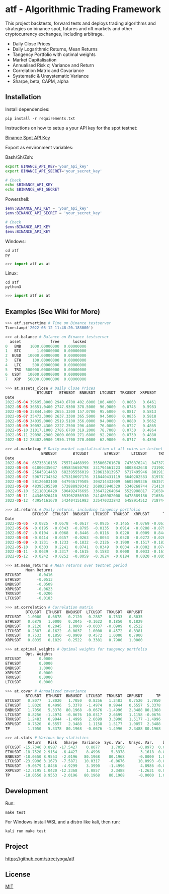 # atf - Algorithmic Trading Framework

This project backtests, forward tests and deploys trading algorithms and strategies on binance spot, futures and nft markets and other cryptocurrency exchanges, including arbitrage.

- Daily Close Prices
- Daily Logarithmic Returns, Mean Returns
- Tangency Portfolio with optimal weights
- Market Capitalisation
- Annualised Risk σ, Variance and Return
- Correlation Matrix and Covariance
- Systematic & Unsystematic Variance
- Sharpe, beta, CAPM, alpha

## Installation 
Install dependencies:
```
pip install -r requirements.txt
```
Instructions on how to setup a your API key for the spot testnet:

[Binance Spot API Key](https://dev.binance.vision/t/9)

Export as environment variables:

Bash/Sh/Zsh:    
```sh                           
export BINANCE_API_KEY='your_api_key'           
export BINANCE_API_SECRET='your_secret_key'      

# Check
echo $BINANCE_API_KEY
echo $BINANCE_API_SECRET
```

Powershell:   
```powershell                                 
$env:BINANCE_API_KEY = 'your_api_key'          
$env:BINANCE_API_SECRET = 'your_secret_key'    

# Check
$env:BINANCE_API_KEY
$env:BINANCE_API_KEY
```

Windows:
```
cd atf
py
```
```python
>>> import atf as at
```
Linux:
```
cd atf
python3
```
```python
>>> import atf as at
```

## Examples (See Wiki for More)

```python
>>> atf.servertime # Time on Binance testserver
Timestamp('2022-05-12 11:48:20.183000')

>>> at.balance # Balance on Binance testserver
  asset             free      locked
0   BNB    1000.00000000  0.00000000
1   BTC       1.00000000  0.00000000
2  BUSD   10000.00000000  0.00000000
3   ETH     100.00000000  0.00000000
4   LTC     500.00000000  0.00000000
5   TRX  500000.00000000  0.00000000
6  USDT   10000.00000000  0.00000000
7   XRP   50000.00000000  0.00000000

>>> at.assets_close # Daily Close Prices
              BTCUSDT   ETHUSDT  BNBUSDT  LTCUSDT  TRXUSDT  XRPUSDT
Date
2022-05-04 39695.8000 2940.6700 402.6000 106.4000   0.0863   0.6461
2022-05-05 36551.0400 2747.9300 378.5000  96.9000   0.0745   0.5983
2022-05-06 35844.5400 2655.3300 157.0700  95.6000   0.0817   0.5813
2022-05-07 35472.3900 2637.3300 365.5000  94.5000   0.0835   0.5818
2022-05-08 34035.0000 2519.5100 356.0000  94.0000   0.0880   0.5662
2022-05-09 30092.4300 2227.2500 296.4000  76.0000   0.0727   0.4865
2022-05-10 31017.1000 2786.6700 319.2000  78.7000   0.0730   0.4864
2022-05-11 29098.2900 2000.0000 271.6000  92.2000   0.0730   0.4880
2022-05-12 28402.0900 1950.1700 270.0000  62.9000   0.0717   0.4890

>>> at.marketcap # Daily market capitalisation of all coins on testnet
                BNBUSDT       BTCUSDT       ETHUSDT     LTCUSDT     TRXUSDT      XRPUSDT
Date
2022-05-04  65735310135  755714468999  355066761678  7476376241  8473727537  31234477683
2022-05-05  61800335037  695845650798  331794661223  6808842648  7319022602  28923677446
2022-05-06  25645914463  682395556019  320613813957  6717495946  8019111564  28101844725
2022-05-07  59677734362  675310697176  318440431119  6640202583  8197815899  28126016276
2022-05-08  58126603100  647946179505  304214433009  6605069236  8635739709  27371863897
2022-05-09  48395295390  572888939342  268925940329  5340268744  7141300159  23518918732
2022-05-10  52118010420  590492476695  336472264064  5529988817  7165847458  23514084422
2022-05-11  44346026410  553962856930  241486982000  6478589186  7165847458  23591433384
2022-05-12  43954161670  542404151983  235470333843  6458914512  7187449081  18979501529

>>> at.returns # Daily returns, including tangency portfolio
            BTCUSDT  ETHUSDT  BNBUSDT  LTCUSDT  TRXUSDT  XRPUSDT      TP
Date
2022-05-05  -0.0825  -0.0678  -0.0617  -0.0935  -0.1465  -0.0769 -0.0617
2022-05-06  -0.0195  -0.0343  -0.8795  -0.0135   0.0914  -0.0288 -0.8795
2022-05-07  -0.0104  -0.0068   0.8446  -0.0116   0.0220   0.0009  0.8446
2022-05-08  -0.0414  -0.0457  -0.0263  -0.0053   0.0520  -0.0272 -0.0263
2022-05-09  -0.1231  -0.1233  -0.1832  -0.2126  -0.1900  -0.1517 -0.1832
2022-05-10   0.0303   0.2241   0.0741   0.0349   0.0034  -0.0002  0.0741
2022-05-11  -0.0639  -0.3317  -0.1615   0.1583   0.0000   0.0033 -0.1615
2022-05-12  -0.0242  -0.0252  -0.0059  -0.3824  -0.0184   0.0020 -0.0059

>>> at.mean_returns # Mean returns over testnet period
         Mean Returns
BTCUSDT       -0.0416
ETHUSDT       -0.0513
BNBUSDT       -0.0509
XRPUSDT       -0.0623
TRXUSDT       -0.0206
LTCUSDT       -0.0183

>>> at.correlation # Correlation matrix
         BTCUSDT  ETHUSDT  BNBUSDT  LTCUSDT  TRXUSDT  XRPUSDT
BTCUSDT   1.0000   0.6878   0.2120   0.2887   0.7533   0.8035
ETHUSDT   0.6878   1.0000   0.2045  -0.1622   0.1850   0.1829
BNBUSDT   0.2120   0.2045   1.0000  -0.0037  -0.0909   0.2522
LTCUSDT   0.2887  -0.1622  -0.0037   1.0000   0.4572   0.3381
TRXUSDT   0.7533   0.1850  -0.0909   0.4572   1.0000   0.7900
XRPUSDT   0.8035   0.1829   0.2522   0.3381   0.7900   1.0000

>>> at.optimal_weights # Optimal weights for tangency portfolio
         Opt. Weights
BTCUSDT        0.0000
ETHUSDT        0.0000
BNBUSDT        1.0000
XRPUSDT        0.0000
TRXUSDT        0.0000
LTCUSDT        0.0000

>>> at.covar # Annualized covariance
         BTCUSDT  ETHUSDT  BNBUSDT  LTCUSDT  TRXUSDT  XRPUSDT      TP
BTCUSDT   0.8077   1.8020   1.7050   0.8256   1.2483   0.7520  1.7050
ETHUSDT   1.8020   8.4996   5.3378  -1.4974   0.9944   0.5557  5.3378
BNBUSDT   1.7050   5.3378  80.1968  -0.0676  -1.4996   2.3488 80.1968
LTCUSDT   0.8256  -1.4974  -0.0676  10.0317   2.6699   1.1158 -0.0676
TRXUSDT   1.2483   0.9944  -1.4996   2.6699   3.3990   1.5177 -1.4996
XRPUSDT   0.7520   0.5557   2.3488   1.1158   1.5177   1.0857  2.3488
TP        1.7050   5.3378  80.1968  -0.0676  -1.4996   2.3488 80.1968

>>> at.stats # Various key statistics
          Return   Risk   Sharpe  Variance  Sys. Var.  Unsys. Var.    beta     CAPM    alpha
BTCUSDT -15.7346 0.8987 -17.5427    0.8077     1.7050      -0.8973  0.0213  -0.3535 -15.3811
ETHUSDT -18.7520 2.9154  -6.4427    8.4996     5.3378       3.1618  0.0666  -1.1728 -17.5792
BNBUSDT -18.0550 8.9553  -2.0196   80.1968    80.1968      -0.0000  1.0000 -18.0550   0.0000
LTCUSDT -23.9996 3.1673  -7.5871   10.0317    -0.0676      10.0993 -0.0008   0.0462 -24.0459
TRXUSDT  -9.0579 1.8436  -4.9299    3.3990    -1.4996       4.8986 -0.0187   0.3692  -9.4271
XRPUSDT -12.7195 1.0420 -12.2368    1.0857     2.3488      -1.2631  0.0293  -0.4987 -12.2208
TP      -18.0550 8.9553  -2.0196   80.1968    80.1968      -0.0000  1.0000 -18.0550   0.0000
```
## Development

Run:
```
make test
```
For Windows install WSL and a distro like kali, then run: 
```
kali run make test
```


## Project 

https://github.com/streetyoga/atf

## License

[MIT](LICENSE.txt)
